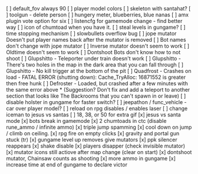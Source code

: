 
[ ] default_fov always 90
[ ] player model colors
[ ] skeleton with santahat?
[ ] toolgun - delete person
[ ] hungery meter, blueberries, blue nanas
[ ] amx plugin vote option for six
[ ] listencfg for gamemode change - find better way
[ ] icon of chumtoad when you have it.
[ ] steal levels in gungame?
[ ] time stopping mechanism
[ ] slowbullets overflow bug
[ ] jope mutator Doesn't put player names back after the mutator is removed
[ ] Bot names don't change with jope mutator
[ ] Inverse mutator doesn't seem to work
[ ] Oldtime doesn't seem to work
[ ] Dontshoot Bots don't know how to not shoot
[ ] Glupshitto - Teleporter under train doesn't work
[ ] Glupshitto - There's two holes in the map in the dark area that you can fall through
[ ] Glupshitto - No kill trigger at the bottom of the pit
[ ] Quadfrost - Crashes on load - FATAL ERROR (shutting down): Cache_TryAlloc: 16871552 is greater then free hunk
[ ] Defroster - Loaded, but crashed after a few minutes with the same error above
      * (Suggestion? Don't fix and add a teleport to another section that looks like The Backrooms that you can't spawn in or leave)
[ ] disable holster in gungame for faster switch?
[ ] jeepathon / func_vehicle - car over player model?
[ ] reload on rpg disables / enables laser
[ ] change iceman to jesus vs santas
[ ] 18, 38, or 50 for extra gif
[x] jesus vs santa mode
[x] bots break in gamemode
[x] 2 chumtoads in ctc (disable rune_ammo / infinite ammo)
[x] triple jump spamming
[x] cool down on jump / climb on ceiling.
[x] rpg fire on empty clicks
[x] gravity and portal gun stuck (tr)
[x] gungame level up removes give mutators
[x] ppk silencer reappears
[x] shake disable
[x] players disapper (check invisible mutator)
[x] mutator icons still actiove after map change (clear on start)
[x] dontshoot mutator, Chainsaw counts as shooting
[x] more ammo in gungame
[x] increase time at end of gungame to declare victor
